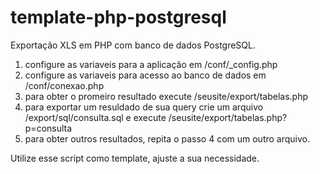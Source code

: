 # template-php-postgresql
Exportação XLS em PHP com banco de dados PostgreSQL.

1) configure as variaveis para a aplicação em /conf/_config.php
2) configure as variaveis para acesso ao banco de dados em /conf/conexao.php
3) para obter o promeiro resultado execute /seusite/export/tabelas.php
4) para exportar um resuldado de sua query crie um arquivo /export/sql/consulta.sql e execute /seusite/export/tabelas.php?p=consulta
5) para obter outros resultados, repita o passo 4 com um outro arquivo.

Utilize esse script como template, ajuste a sua necessidade.
